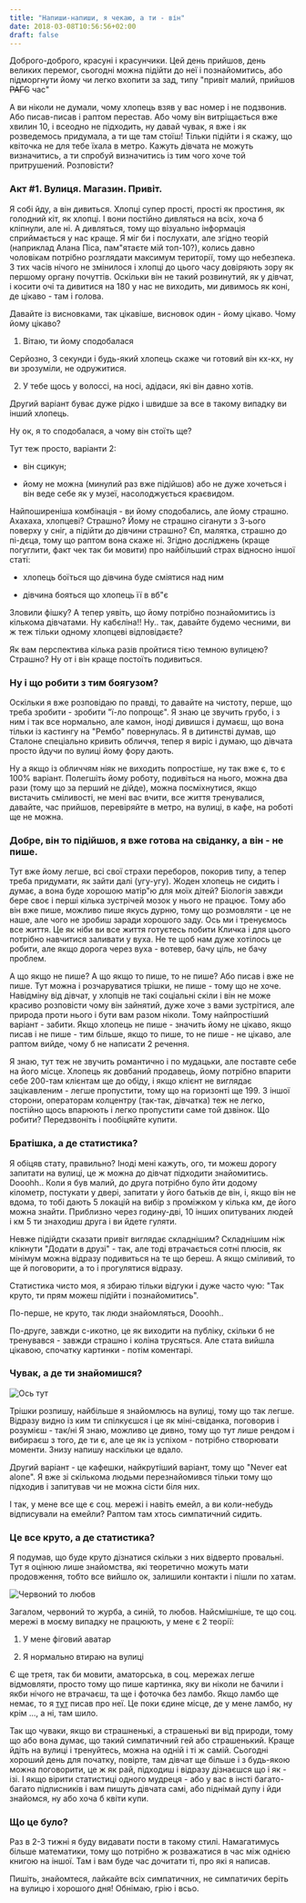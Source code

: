 ```yaml
---
title: "Напиши-напиши, я чекаю, а ти - він"
date: 2018-03-08T10:56:56+02:00
draft: false
---
```


Доброго-доброго, красуні і красунчики. Цей день прийшов, день великих перемог,
сьогодні можна підійти до неї і познайомитись, або підморгнути йому чи легко вхопити за зад, 
типу "привіт малий, прийшов ~~РАГС~~ час"


А ви ніколи не думали, чому хлопець взяв у вас номер і не подзвонив.
Або писав-писав і раптом перестав. Або чому він витріщається вже хвилин 10,
і всеодно не підходить, ну давай чувак, я вже і як розведемось придумала, а ти 
ще там стоїш! Тільки підійти і я скажу, що квіточка не для тебе їхала в метро.
Кажуть дівчата не можуть визначитись, а ти спробуй визначитись із тим чого хоче той притрушений. Розповісти?


### Акт #1. Вулиця. Магазин. Привіт.

Я собі йду, а він дивиться. Хлопці супер прості, прості як простиня, як голодний кіт,
як хлопці. І вони постійно дивляться на всіх, хоча б кліпнули, але ні. 
А дивляться, тому що візуально інформація сприймається у нас краще.
Я міг би і послухати, але згідно теорій (наприклад Алана Піса, пам"ятаєте мій топ-10?),
колись давно чоловікам потрібно розглядати максимум території, тому що небезпека.
З тих часів нічого не змінилося і хлопці до цього часу довіряють зору як першому органу почуттів.
Оскільки він не такий розвинутий, як у дівчат, і косити очі та дивитися на 180 у нас
не виходить, ми дивимось як коні, де цікаво - там і голова. 

Давайте із висновками, так цікавіше, висновок один - йому цікаво.
Чому йому цікаво? 

1) Вітаю, ти йому сподобалася 

Серйозно, 3 секунди і будь-який хлопець скаже чи готовий він кх-кх, ну ви зрозуміли, 
не одружитися.

2) У тебе щось у волоссі, на носі, адідаси, які він давно хотів.

Другий варіант буває дуже рідко і швидше за все в такому випадку ви інший хлопець.

Ну ок, я то сподобалася, а чому він стоїть ще?

Тут теж просто, варіанти 2:

- він сцикун;

- йому не можна (минулий раз вже підійшов) або не дуже хочеться і він веде себе як у музеї, насолоджується краєвидом.

Найпоширеніша комбінація - ви йому сподобались, але йому страшно.
Ахахаха, хлопцеві? Страшно? Йому не страшно сіганути з 3-ього поверху у сніг, 
а підійти до дівчини страшно? Єп, малятка, страшно до пі-дєца, тому що раптом вона скаже ні.
Згідно досліджень (краще погуглити, факт чек так би мовити) про найбільший страх відносно іншої статі: 

- хлопець боїться що дівчина буде сміятися над ним

- дівчина бояться що хлопець її в вб"є

Зловили фішку? А тепер уявіть, що йому потрібно познайомитись із кількома дівчатами.
Ну кабєліна!! Ну.. так, давайте будемо чесними, ви ж теж тільки одному хлопцеві відповідаєте?

Як вам перспектива кілька разів пройтися тією темною вулицею? Страшно?
Ну от і він краще постоїть подивиться. 

### Ну і що робити з тим боягузом?

Оскільки я вже розповідаю по правді, то давайте на чистоту, перше, що треба зробити -
зробити "ї-ло попрощє". Я знаю це звучить грубо, і з ним і так все нормально, але 
камон, іноді дивишся і думаєш, що вона тільки із кастингу на "Рембо" повернулась.
Я в дитинстві думав, що Сталоне спеціально кривить обличчя, тепер я виріс і думаю, що
дівчата просто йдучи по вулиці йому фору дають.

Ну а якщо із обличчям ніяк не виходить попростіше, ну так вже є, то є 100% варіант.
Полегшіть йому роботу, подивіться на нього, можна два рази (тому що за перший не дійде),
можна посміхнутися, якщо вистачить сміливості, не мені вас вчити, все життя тренувалися,
давайте, час прийшов, перевіряйте в метро, на вулиці, в кафе, на роботі ще не можна.


### Добре, він то підійшов, я вже готова на свіданку, а він - не пише.

Тут вже йому легше, всі свої страхи переборов, покорив типу, а тепер треба придумати,
як зайти далі (угу-угу). Жоден хлопець не сидить і думає, а вона буде хорошою матір"ю для моїх дітей?
Біологія завжди бере своє і перші кілька зустрічей мозок у нього не працює. 
Тому або він вже пише, можливо пише якусь дурню, тому що розмовляти - це не наше, 
але чого не зробиш заради хорошого заду. Ось ми і тренуємось все життя.
Це як ніби ви все життя готуєтесь побити Кличка і для цього потрібно навчитися заливати у вуха.
Не те щоб нам дуже хотілось це робити, але якщо дорога через вуха - вотевер, бачу ціль, не бачу проблем.

А що якщо не пише? А що якщо то пише, то не пише? Або писав і вже не пише.
Тут можна і розчаруватися трішки, не пише - тому що не хоче. Навідміну від дівчат, 
у хлопців не такі соціальні скіли і він не може красиво розповісти чому він зайнятий,
дуже хоче з вами зустрітися, але природа проти нього і бути вам разом ніколи.
Тому найпростіший варіант - забити. Якщо хлопець не пише - значить йому не цікаво,
якщо писав і не пише - тим більше, якщо то пише, то не пише - не цікаво, але раптом вийде,
чому б не написати 2 речення. 

Я знаю, тут теж не звучить романтично і по мудацьки, але поставте себе на його місце.
Хлопець як довбаний продавець, йому потрібно впарити себе 200-там клієнтам ще до обіду, 
і якщо клієнт не виглядає зацікавленим - легше пропустити, тому що на горизонті ще 199.
З іншої сторони, операторам колцентру (так-так, дівчатка) теж не легко, постійно щось впарюють і
легко пропустити саме той дзвінок. Що робити? Передзвоніть і пообіцяйте купити.


### Братішка, а де статистика?

Я обіцяв стату, правильно? Іноді мені кажуть, ого, ти можеш дорогу запитати на вулиці,
це ж можна до дівчат підходити знайомитись. Dooohh.. Коли я був малий, до друга
потрібно було йти додому кілометр, постукати у двері, запитати у його батьків де він,
і, якщо він не вдома, то тобі дають 5 локацій на вибір з проміжком у кілька км, де його можна знайти.
Приблизно через годину-дві, 10 інших опитуваних людей і км 5 ти знаходиш друга і ви йдете гуляти.

Невже підійдти сказати привіт виглядає складнішим? Складнішим ніж клікнути "Додати в друзі" - так,
але тоді втрачається сотні плюсів, як мінімум можна відразу подивиться на те що береш.
А якщо сміливий, то ще й поговорити, а то і прогулятися відразу.

Статистика чисто моя, я збираю тільки відгуки і дуже часто чую: "Так круто, ти прям можеш підійти і познайомитись".

По-перше, не круто, так люди знайомляться, Dooohh..

По-друге, завжди с-икотно, це як виходити на публіку, скільки б не тренувався - завжди страшно і коліна трусяться.
Але стата вийшла цікавою, спочатку картинки - потім коментарі.

### Чувак, а де ти знайомишся?

![Ось тут](https://s26.postimg.cc/4ttpnum49/girls-pie-chart.png)

Трішки розпишу, найбільше я знайомлюсь на вулиці, тому що так легше.
Відразу видно із ким ти спілкуєшся і це як міні-свіданка, поговорив і розумієш - так/ні
Я знаю, можливо це дивно, тому що тут лише рендом і вибираєш з того, де ти є, але це як із успіхом -
потрібно створювати моменти. Знизу напишу наскільки це вдало.

Другий варіант - це кафешки, найкрутіший варіант, тому що "Never eat alone". 
Я вже зі скількома людьми перезнайомився тільки тому що підходив і запитував чи не можна сісти біля них.

І так, у мене все ще є соц. мережі і навіть емейл, а ви коли-небудь відписували на емейли? Раптом там хтось симпатичний сидить.

### Це все круто, а де статистика?

Я подумав, що буде круто дізнатися скільки з них відверто провальні. Тут я оцінюю лише знайомства, які
теоретично можуть мати продовження, тобто все вийшло ок, залишили контакти і пішли по хатам.

![Червоний то любов](https://s26.postimg.cc/7b5gv3yax/girls-bar-chart.png)

Загалом, червоний то журба, а синій, то любов. 
Найсмішніше, те що соц. мережі в моєму випадку не працюють, у мене є 2 теорії:

1) У мене фіговий аватар

2) Я нормально втираю на вулиці

Є ще третя, так би мовити, аматорська, в соц. мережах легше відмовляти, просто тому що
пише картинка, яку ви ніколи не бачили і якби нічого не втрачаєш, та ще і фоточка без ламбо.
Якщо ламбо ще немає, то я [тут](http://tamatsyk.blogspot.com/2018/01/1.html) писав про неї.
Це поки єдине місце, де у мене ламбо, ну крім ..., а ні, там шило.

Так що чуваки, якщо ви страшненькі, а страшенькі ви від природи, тому що або вона думає, що такий симпатичний гей або страшенький. 
Краще йдіть на вулиці і тренуйтесь, можна на одній і ті ж самій. 
Сьогодні хороший день для початку, повірте, там дівчат ще більше і з будь-якою можна поговорити,
це ж як рай, підходиш і відразу дізнаєшся що і як - ізі. 
І якщо вірити статистиці одного мудреця - або у вас в інсті багато-багато підписників і вам пишуть дівчата самі,
або піднімай дупу і йди знайомся, ну або хоча б квіти купи. 


### Що це було?

Раз в 2-3 тижні я буду видавати пости в такому стилі. Намагатимусь більше математики,
тому що потрібно ж розважатися в час між однією книгою на іншої. Там і вам буде час дочитати ті,
про які я написав.

Пишіть, знайомтеся, лайкайте всіх симпатичних, не симпатичих беріть на вулицю і хорошого дня!
Обнімаю, грію і всьо.


